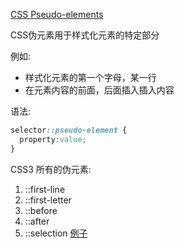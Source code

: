 [CSS Pseudo-elements](http://www.w3schools.com/css/css_pseudo_elements.asp)

CSS伪元素用于样式化元素的特定部分

例如:

* 样式化元素的第一个字母，某一行
* 在元素内容的前面，后面插入插入内容

语法:

```css
selector::pseudo-element {
  property:value;
}
```

CSS3 所有的伪元素:

1. ::first-line
2. ::first-letter
3. ::before
4. ::after
5. ::selection [例子](http://www.w3schools.com/css/tryit.asp?filename=trycss3_selection)



